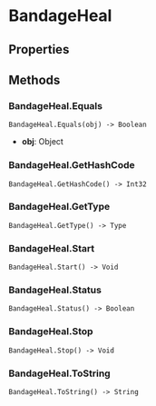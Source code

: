 # BandageHeal    

## Properties  
 
## Methods  
### BandageHeal.Equals
```
BandageHeal.Equals(obj) -> Boolean
```
- **obj**: Object
### BandageHeal.GetHashCode
```
BandageHeal.GetHashCode() -> Int32
```
### BandageHeal.GetType
```
BandageHeal.GetType() -> Type
```
### BandageHeal.Start
```
BandageHeal.Start() -> Void
```
### BandageHeal.Status
```
BandageHeal.Status() -> Boolean
```
### BandageHeal.Stop
```
BandageHeal.Stop() -> Void
```
### BandageHeal.ToString
```
BandageHeal.ToString() -> String
```